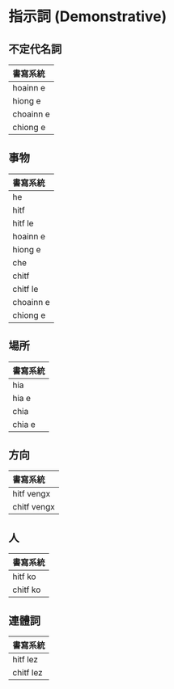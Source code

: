 # 指示詞 (Demonstrative)

## 不定代名詞

| 書寫系統 |
| :--- |
| hoainn e |
| hiong e |
| choainn e |
| chiong e |

## 事物

| 書寫系統 |
| :--- |
| he |
| hitf |
| hitf le |
| hoainn e |
| hiong e |
| che |
| chitf |
| chitf le |
| choainn e |
| chiong e |

## 場所

| 書寫系統 |
| :--- |
| hia |
| hia e |
| chia |
| chia e |

## 方向

| 書寫系統 |
| :--- |
| hitf vengx |
| chitf vengx |

## 人

| 書寫系統 |
| :--- |
| hitf ko |
| chitf ko |

## 連體詞

| 書寫系統 |
| :--- |
| hitf lez |
| chitf lez |
